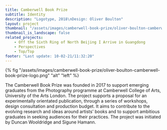 ```yaml
---
title: Camberwell Book Prize
subtitle: Identity
description: "Logotype, 2018\nDesign: Oliver Boulton"
layout: project
thumbnail: "/assets/images/camberwell-book-prize/oliver-boulton-camberwell-book-prize-logo.png"
thumbnail_is_landscape: false
related_projects:
    - Off the Sixth Ring of North Beijing I Arrive in Guangdong
    - Perspectives
    - Top/Top
footer: "Last update: 10-02-21/11:32:20"
---
```

{% fig "/assets/images/camberwell-book-prize/oliver-boulton-camberwell-book-prize-logo.png" "alt" "left" %}

The Camberwell Book Prize was founded in 2017 to support emerging graduates from the Photography programme at Camberwell College of Arts, University of the Arts London. The project supports a proposal for an experimentally orientated publication, through a series of workshops, design consultation and production budget. It aims to contribute to the evolving research and ideas around artists’ books and to support ambitious graduates in seeking audiences for their practices. The project was initiated by Duncan Wooldridge and Sigune Hamann.

